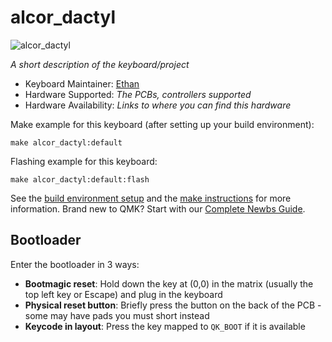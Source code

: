 # alcor_dactyl

![alcor_dactyl](https://i.imgur.com/F0E1JCQh.jpg)

*A short description of the keyboard/project*

* Keyboard Maintainer: [Ethan](https://github.com/rocketstrong)
* Hardware Supported: *The PCBs, controllers supported*
* Hardware Availability: *Links to where you can find this hardware*

Make example for this keyboard (after setting up your build environment):

    make alcor_dactyl:default

Flashing example for this keyboard:

    make alcor_dactyl:default:flash

See the [build environment setup](https://docs.qmk.fm/#/getting_started_build_tools) and the [make instructions](https://docs.qmk.fm/#/getting_started_make_guide) for more information. Brand new to QMK? Start with our [Complete Newbs Guide](https://docs.qmk.fm/#/newbs).

## Bootloader

Enter the bootloader in 3 ways:

* **Bootmagic reset**: Hold down the key at (0,0) in the matrix (usually the top left key or Escape) and plug in the keyboard
* **Physical reset button**: Briefly press the button on the back of the PCB - some may have pads you must short instead
* **Keycode in layout**: Press the key mapped to `QK_BOOT` if it is available
